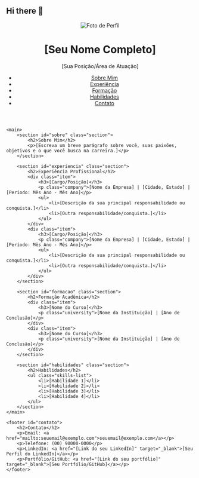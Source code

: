 ## Hi there 👋
<!DOCTYPE html>
<html lang="pt-br">
<head>
    <meta charset="UTF-8">
    <meta name="viewport" content="width=device-width, initial-scale=1.0">
    <title>Meu Currículo Online - [Seu Nome]</title>
    <link rel="stylesheet" href="style.css">
</head>
<body>
    <header>
        <div class="header-content">
            <img src="https://via.placeholder.com/150" alt="Foto de Perfil" class="profile-pic">
            <h1>[Seu Nome Completo]</h1>
            <p class="job-title">[Sua Posição/Área de Atuação]</p>
        </div>
        <nav>
            <ul>
                <li><a href="#sobre">Sobre Mim</a></li>
                <li><a href="#experiencia">Experiência</a></li>
                <li><a href="#formacao">Formação</a></li>
                <li><a href="#habilidades">Habilidades</a></li>
                <li><a href="#contato">Contato</a></li>
            </ul>
        </nav>
    </header>

    <main>
        <section id="sobre" class="section">
            <h2>Sobre Mim</h2>
            <p>[Escreva um breve parágrafo sobre você, suas paixões, objetivos e o que você busca na carreira.]</p>
        </section>

        <section id="experiencia" class="section">
            <h2>Experiência Profissional</h2>
            <div class="item">
                <h3>[Cargo/Posição]</h3>
                <p class="company">[Nome da Empresa] | [Cidade, Estado] | [Período: Mês Ano - Mês Ano]</p>
                <ul>
                    <li>[Descrição da sua principal responsabilidade ou conquista.]</li>
                    <li>[Outra responsabilidade/conquista.]</li>
                </ul>
            </div>
            <div class="item">
                <h3>[Cargo/Posição]</h3>
                <p class="company">[Nome da Empresa] | [Cidade, Estado] | [Período: Mês Ano - Mês Ano]</p>
                <ul>
                    <li>[Descrição da sua principal responsabilidade ou conquista.]</li>
                    <li>[Outra responsabilidade/conquista.]</li>
                </ul>
            </div>
        </section>

        <section id="formacao" class="section">
            <h2>Formação Acadêmica</h2>
            <div class="item">
                <h3>[Nome do Curso]</h3>
                <p class="university">[Nome da Instituição] | [Ano de Conclusão]</p>
            </div>
            <div class="item">
                <h3>[Nome do Curso]</h3>
                <p class="university">[Nome da Instituição] | [Ano de Conclusão]</p>
            </div>
        </section>

        <section id="habilidades" class="section">
            <h2>Habilidades</h2>
            <ul class="skills-list">
                <li>[Habilidade 1]</li>
                <li>[Habilidade 2]</li>
                <li>[Habilidade 3]</li>
                <li>[Habilidade 4]</li>
            </ul>
        </section>
    </main>

    <footer id="contato">
        <h2>Contato</h2>
        <p>Email: <a href="mailto:seuemail@exemplo.com">seuemail@exemplo.com</a></p>
        <p>Telefone: (00) 90000-0000</p>
        <p>LinkedIn: <a href="[Link do seu LinkedIn]" target="_blank">[Seu Perfil do LinkedIn]</a></p>
        <p>Portfólio/GitHub: <a href="[Link do seu portfólio]" target="_blank">[Seu Portfólio/GitHub]</a></p>
    </footer>
</body>
</html>
